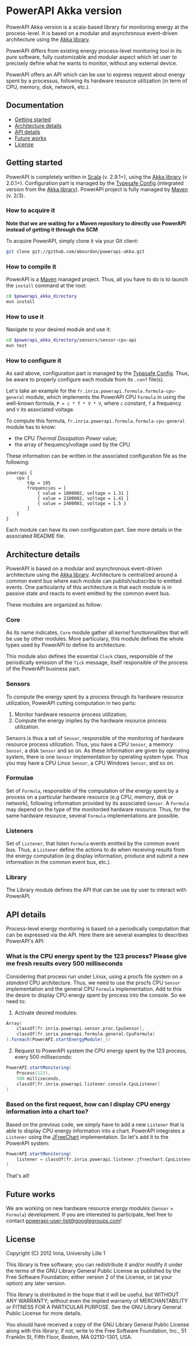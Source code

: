 # PowerAPI Akka version

PowerAPI Akka version is a scala-based library for monitoring energy at the process-level. It is based on a modular and asynchronous event-driven architecture using the [Akka library](http://akka.io "Akka library").

PowerAPI differs from existing energy process-level monitoring tool in its pure software, fully customizable and modular aspect which let user to precisely define what he wants to monitor, without any external device.

PowerAPI offers an API which can be use to express request about energy spent by a processus, following its hardware resource utilization (in term of CPU, memory, disk, network, etc.).

## Documentation
* [Getting started](#getting-started)
* [Architecture details](#architecture-details)
* [API details](#api-details)
* [Future works](#future-works)
* [License](#license)

## Getting started

PowerAPI is completely written in [Scala](http://www.scala-lang.org "Scala language") (v. 2.9.1+), using the [Akka library](http://akka.io "Akka library") (v 2.0.1+). Configuration part is managed by the [Typesafe Config](https://github.com/typesafehub/config "Typesafe Config") (integrated version from the [Akka library](http://akka.io "Akka library")).
PowerAPI project is fully managed by [Maven](http://maven.apache.org "Maven") (v. 2/3).

### How to acquire it

__Note that we are waiting for a Maven repository to directly use PowerAPI instead of getting it through the SCM__

To acquire PowerAPI, simply clone it via your Git client:

``` bash
git clone git://github.com/abourdon/powerapi-akka.git
```

### How to compile it

PowerAPI is a [Maven](http://maven.apache.org "Maven") managed project. Thus, all you have to do is to launch the `install` command at the root:

``` bash
cd $powerapi_akka_directory
mvn install
```

### How to use it

Navigate to your desired module and use it:

``` bash
cd $powerapi_akka_directory/sensors/sensor-cpu-api
mvn test
```

### How to configure it

As said above, configuration part is managed by the [Typesafe Config](https://github.com/typesafehub/config "Typesafe Config"). Thus, be aware to properly configure each module from its `.conf` file(s).

Let's take an example for the `fr.inria.powerapi.formula.formula-cpu-general` module, which implements the PowerAPI CPU `Formula` in using the well-known formula, `P = c * f * V * V`, where `c` constant, `f` a frequency and `V` its associated voltage.

To compute this formula, `fr.inria.powerapi.formula.formula-cpu-general` module has to know:
* the CPU _Thermal Dissipation Power_ value;
* the array of frequency/voltage used by the CPU

These information can be written in the associated configuration file as the following:
```
powerapi {
	cpu {
		tdp = 105
		frequencies = [
			{ value = 1800002, voltage = 1.31 }
			{ value = 2100002, voltage = 1.41 }
			{ value = 2400003, voltage = 1.5 }
		]
	}
}
```

Each module can have its own configuration part. See more details in the associated README file.

## Architecture details

PowerAPI is based on a modular and asynchronous event-driven architecture using the [Akka library](http://akka.io "Akka library"). Architecture is centralized around a common event bus where each module can publish/subscribe to emitted events. One particularity of this architecture is that each module is in passive state and reacts to event emitted by the common event bus.

These modules are organized as follow:

### Core

As its name indicates, `Core` module gather all *kernel* functionnalities that will be use by other modules. More particulary, this module defines the whole types used by PowerAPI to define its architecture.

This module also defines the essential `Clock` class, responsible of the periodically emission of the `Tick` message, itself responsible of the process of the PowerAPI business part.

### Sensors

To compute the energy spent by a process through its hardware resource utilization, PowerAPI cutting computation in two parts:
1. Monitor hardware resource process utilization;
2. Compute the energy implies by the hardware resource process utilization.

Sensors is thus a set of `Sensor`, responsible of the monitoring of hardware resource process utilization. Thus, you have a CPU `Sensor`, a memory `Sensor`, a disk `Sensor` and so on.
As these information are given by operating system, there is one `Sensor` implementation by operating system type. Thus you may have a CPU Linux `Sensor`, a CPU Windows `Sensor`, and so on.

### Formulae

Set of `Formula`, responsible of the computation of the energy spent by a process on a particular hardware resource (e.g CPU, memory, disk or network), following information provided by its associated `Sensor`.
A `Formula` may depend on the type of the monitorded hardware resource. Thus, for the same hardware resource, several `Formula` implementations are possible.

### Listeners

Set of `Listener`, that listen `Formula` events emitted by the common event bus. Thus, a `Listener` define the actions to do when receiving results from the energy computation (e.g display information, produce and submit a new information in the common event bus, etc.). 

### Library

The Library module defines the API that can be use by user to interact with PowerAPI.

## API details

Process-level energy monitoring is based on a periodically computation that can be expressed via the API. Here there are several examples to describes PowerAPI's API:

### What is the CPU energy spent by the 123 process? Please give me fresh results every 500 milliseconds

Considering that process run under Linux, using a procfs file system on a *standard* CPU architecture.
Thus, we need to use the procfs CPU `Sensor` implementation and the general CPU `Formula` implementation. Add to this the desire to display CPU energy spent by process into the console. So we need to:

1. Activate desired modules:

``` scala
Array(
    classOf[fr.inria.powerapi.sensor.proc.CpuSensor],
    classOf[fr.inria.powerapi.formula.general.CpuFormula]
).foreach(PowerAPI.startEnergyModule(_))
```

2. Request to PowerAPI system the CPU energy spent by the 123 process, every 500 milliseconds:

``` scala
PowerAPI.startMonitoring(
    Process(123),
    500 milliseconds,
    classOf[fr.inria.powerapi.listener.console.CpuListener]
)
```

### Based on the first request, how can I display CPU energy information into a chart too?

Based on the previous code, we simply have to add a new `Listener` that is able to display CPU energy information into a chart.
PowerAPI integrates a `Listener` using the [JFreeChart](http://www.jfree.org/jfreechart "JFreeChart") implementation. So let's add it to the PowerAPI system:

``` scala
PowerAPI.startMonitoring(
    listener = classOf[fr.inria.powerapi.listener.jfreechart.CpuListener]
)
```

That's all!

## Future works

We are working on new hardware resource *energy modules* (`Sensor` + `Formula`) development. If you are interested to participate, feel free to contact powerapi-user-list@googlegroups.com!

## License

Copyright (C) 2012 Inria, University Lille 1

This library is free software; you can redistribute it and/or
modify it under the terms of the GNU Library General Public
License as published by the Free Software Foundation; either
version 2 of the License, or (at your option) any later version.

This library is distributed in the hope that it will be useful,
but WITHOUT ANY WARRANTY; without even the implied warranty of
MERCHANTABILITY or FITNESS FOR A PARTICULAR PURPOSE.  See the GNU
Library General Public License for more details.

You should have received a copy of the GNU Library General Public
License along with this library; if not, write to the
Free Software Foundation, Inc., 51 Franklin St, Fifth Floor,
Boston, MA  02110-1301, USA.
